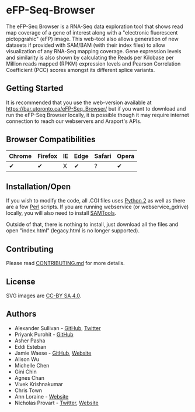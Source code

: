 # eFP-Seq-Browser

The eFP-Seq Browser is a RNA-Seq data exploration tool that shows read map coverage of a gene of interest along with a "electronic fluorescent pictopgrahic" (eFP) image. This web-tool also allows generation of new datasets if provided with SAM/BAM (with their index files) to allow visualization of any RNA-Seq mapping coverage. Gene expression levels and similarity is also shown by calculating the Reads per Kilobase per Million reads mapped (RPKM) expression levels and Pearson Correlation Coefficient (PCC) scores amongst its different splice variants.

## Getting Started

It is recommended that you use the web-version available at https://bar.utoronto.ca/eFP-Seq_Browser/ but if you want to download and run the eFP-Seq Browser locally, it is possible though it may require internet connection to reach our webservers and Araport's APIs. 

## Browser Compatibilities 

Chrome | Firefox | IE | Edge | Safari | Opera
--- | --- | --- | --- | --- | --- |
✔ |  ✔ | X |  ✔ | ? |  ✔ |

## Installation/Open

If you wish to modify the code, all .CGI files uses [Python 2](https://www.python.org) as well as there are a few [Perl](https://www.perl.org/) scripts. If you are running webservice (or webservice_gdrive) locally, you will also need to install [SAMTools](https://github.com/samtools/samtools).

Outside of that, there is nothing to install, just download all the files and open "index.html" (legacy.html is no longer supported).

## Contributing

Please read [CONTRIBUTING.md](/contributing.md) for more details.

## License

SVG images are [CC-BY SA 4.0](https://creativecommons.org/licenses/by-sa/4.0/).

## Authors

* Alexander Sullivan - [GitHub](https://github.com/ASully), [Twitter](https://twitter.com/alexjsully)
* Priyank Purohit - [GitHub](https://github.com/priyank-purohit)
* Asher Pasha 
* Eddi Esteban
* Jamie Waese - [GitHub](https://github.com/jamiewaese), [Website](http://www.waese.com/#)
* Alison Wu
* Michelle Chen
* Gini Chin
* Agnes Chan
* Vivek Krishnakumar
* Chris Town
* Ann Loraine - [Website](http://lorainelab.org/)
* Nicholas Provart - [Twitter](https://twitter.com/BAR_PlantBio), [Website](http://bar.utoronto.ca)